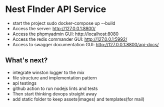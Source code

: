# Nest FInder API Service

- start the project sudo docker-compose up --build
- Access the server: http://127.0.0.1:8800/
- Access the phpmyadmin GUI: http://localhost:8080
- Access the redis commander GUI: http://127.0.0.1:5992/
- Access to swagger documentation GUI: http://127.0.0.1:8800/api-docs/

## What's next?

- integrate winston logger to the mix
- file structure and implementation pattern
- api testings
- github action to run nodejs lints and tests
- Then start thinking devops straight away
- add static folder to keep assets(images) and templates(for mail)
